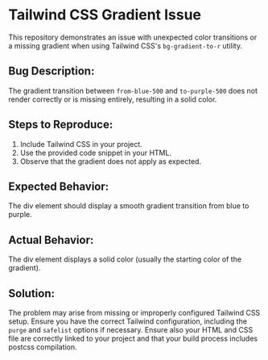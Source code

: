 # Tailwind CSS Gradient Issue

This repository demonstrates an issue with unexpected color transitions or a missing gradient when using Tailwind CSS's `bg-gradient-to-r` utility.

## Bug Description:

The gradient transition between `from-blue-500` and `to-purple-500` does not render correctly or is missing entirely, resulting in a solid color.

## Steps to Reproduce:

1. Include Tailwind CSS in your project.
2. Use the provided code snippet in your HTML.
3. Observe that the gradient does not apply as expected.

## Expected Behavior:

The div element should display a smooth gradient transition from blue to purple.

## Actual Behavior:

The div element displays a solid color (usually the starting color of the gradient).

## Solution:

The problem may arise from missing or improperly configured Tailwind CSS setup. Ensure you have the correct Tailwind configuration, including the `purge` and `safelist` options if necessary.  Ensure also your HTML and CSS file are correctly linked to your project and that your build process includes postcss compilation.